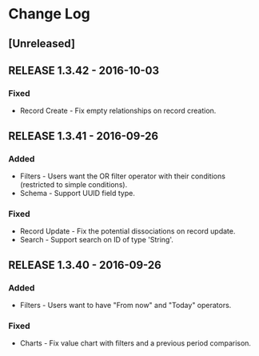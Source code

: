 # Change Log

## [Unreleased]

## RELEASE 1.3.42 - 2016-10-03
### Fixed
- Record Create - Fix empty relationships on record creation.

## RELEASE 1.3.41 - 2016-09-26
### Added
- Filters - Users want the OR filter operator with their conditions (restricted to simple conditions).
- Schema - Support UUID field type.

### Fixed
- Record Update - Fix the potential dissociations on record update.
- Search - Support search on ID of type 'String'.

## RELEASE 1.3.40 - 2016-09-26
### Added
- Filters - Users want to have "From now" and "Today" operators.

### Fixed
- Charts - Fix value chart with filters and a previous period comparison.
